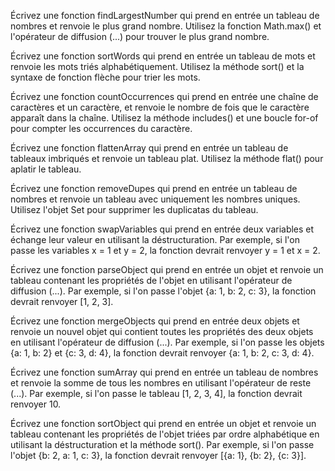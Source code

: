 Écrivez une fonction findLargestNumber qui prend en entrée un tableau de nombres et renvoie le plus grand nombre. Utilisez la fonction Math.max() et l'opérateur de diffusion (...) pour trouver le plus grand nombre.

Écrivez une fonction sortWords qui prend en entrée un tableau de mots et renvoie les mots triés alphabétiquement. Utilisez la méthode sort() et la syntaxe de fonction flèche pour trier les mots.

Écrivez une fonction countOccurrences qui prend en entrée une chaîne de caractères et un caractère, et renvoie le nombre de fois que le caractère apparaît dans la chaîne. Utilisez la méthode includes() et une boucle for-of pour compter les occurrences du caractère.

Écrivez une fonction flattenArray qui prend en entrée un tableau de tableaux imbriqués et renvoie un tableau plat. Utilisez la méthode flat() pour aplatir le tableau.

Écrivez une fonction removeDupes qui prend en entrée un tableau de nombres et renvoie un tableau avec uniquement les nombres uniques. Utilisez l'objet Set pour supprimer les duplicatas du tableau.


Écrivez une fonction swapVariables qui prend en entrée deux variables et échange leur valeur en utilisant la déstructuration. Par exemple, si l'on passe les variables x = 1 et y = 2, la fonction devrait renvoyer y = 1 et x = 2.

Écrivez une fonction parseObject qui prend en entrée un objet et renvoie un tableau contenant les propriétés de l'objet en utilisant l'opérateur de diffusion (...). Par exemple, si l'on passe l'objet {a: 1, b: 2, c: 3}, la fonction devrait renvoyer [1, 2, 3].

Écrivez une fonction mergeObjects qui prend en entrée deux objets et renvoie un nouvel objet qui contient toutes les propriétés des deux objets en utilisant l'opérateur de diffusion (...). Par exemple, si l'on passe les objets {a: 1, b: 2} et {c: 3, d: 4}, la fonction devrait renvoyer {a: 1, b: 2, c: 3, d: 4}.

Écrivez une fonction sumArray qui prend en entrée un tableau de nombres et renvoie la somme de tous les nombres en utilisant l'opérateur de reste (...). Par exemple, si l'on passe le tableau [1, 2, 3, 4], la fonction devrait renvoyer 10.

Écrivez une fonction sortObject qui prend en entrée un objet et renvoie un tableau contenant les propriétés de l'objet triées par ordre alphabétique en utilisant la déstructuration et la méthode sort(). Par exemple, si l'on passe l'objet {b: 2, a: 1, c: 3}, la fonction devrait renvoyer [{a: 1}, {b: 2}, {c: 3}].
